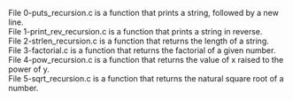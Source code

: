 File 0-puts_recursion.c is a function that prints a string, followed by a new line. <br/>
File 1-print_rev_recursion.c is a function that prints a string in reverse. <br/>
File 2-strlen_recursion.c is a function that returns the length of a string.<br/>
File 3-factorial.c is a function that returns the factorial of a given number. <br/>
File 4-pow_recursion.c is a function that returns the value of x raised to the power of y.<br/>
File 5-sqrt_recursion.c is a function that returns the natural square root of a number. <br/>

